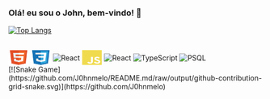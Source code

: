 ### Olá! eu sou o John, bem-vindo! 👋

[![Top Langs](https://github-readme-stats.vercel.app/api/top-langs/?username=J0hnmelo&layout=compact)](https://github.com/anuraghazra/github-readme-stats)

<div style="display: inline_block"><br>
  <img align="center" alt="HTML" height="30" width="40" src="https://raw.githubusercontent.com/devicons/devicon/master/icons/html5/html5-original.svg">
  <img align="center" alt="CSS" height="30" width="40" src="https://raw.githubusercontent.com/devicons/devicon/master/icons/css3/css3-original.svg">
  <img align="center" alt="React" height="30" width="40" src="https://camo.githubusercontent.com/2512b49c89512f2ff3718f7257f48ed5c46a4e331abbd890b6c5e8c0e458434f/68747470733a2f2f676574626f6f7473747261702e636f6d2f646f63732f352e322f6173736574732f6272616e642f626f6f7473747261702d6c6f676f2d736861646f772e706e67" >
  <img align="center" alt="JavaScript" height="30" width="40" src="https://raw.githubusercontent.com/devicons/devicon/master/icons/javascript/javascript-plain.svg">
  <img align="center" alt="React" height="40" width="40" src="https://icons.veryicon.com/png/o/business/vscode-program-item-icon/react-3.png">
  <img align="center" alt="TypeScript" height="30" width="40" src="https://static-00.iconduck.com/assets.00/typescript-icon-icon-1024x1024-vh3pfez8.png">
  <img align="center" alt="PSQL" height="30" width="40" src="https://cdn-icons-png.flaticon.com/512/5968/5968342.png">
</div>
[![Snake Game](https://github.com/J0hnmelo/README.md/raw/output/github-contribution-grid-snake.svg)](https://github.com/J0hnmelo)




 
